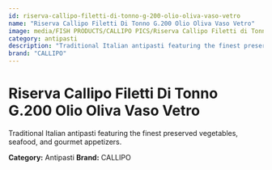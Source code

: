 ```yaml
---
id: riserva-callipo-filetti-di-tonno-g-200-olio-oliva-vaso-vetro
name: "Riserva Callipo Filetti Di Tonno G.200 Olio Oliva Vaso Vetro"
image: media/FISH PRODUCTS/CALLIPO PICS/Riserva Callipo Filetti di Tonno g.200 olio oliva vaso vetro.jpg
category: antipasti
description: "Traditional Italian antipasti featuring the finest preserved vegetables, seafood, and gourmet appetizers."
brand: "CALLIPO"
---
```


# Riserva Callipo Filetti Di Tonno G.200 Olio Oliva Vaso Vetro

Traditional Italian antipasti featuring the finest preserved vegetables, seafood, and gourmet appetizers.

**Category:** Antipasti
**Brand:** CALLIPO
